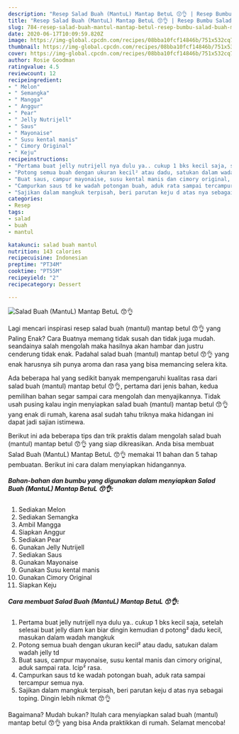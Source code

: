 ```yaml
---
description: "Resep Salad Buah (MantuL) Mantap BetuL 😙👌 | Resep Bumbu Salad Buah (MantuL) Mantap BetuL 😙👌 Yang Paling Enak"
title: "Resep Salad Buah (MantuL) Mantap BetuL 😙👌 | Resep Bumbu Salad Buah (MantuL) Mantap BetuL 😙👌 Yang Paling Enak"
slug: 784-resep-salad-buah-mantul-mantap-betul-resep-bumbu-salad-buah-mantul-mantap-betul-yang-paling-enak
date: 2020-06-17T10:09:59.820Z
image: https://img-global.cpcdn.com/recipes/08bba10fcf14846b/751x532cq70/salad-buah-mantul-mantap-betul-😙👌-foto-resep-utama.jpg
thumbnail: https://img-global.cpcdn.com/recipes/08bba10fcf14846b/751x532cq70/salad-buah-mantul-mantap-betul-😙👌-foto-resep-utama.jpg
cover: https://img-global.cpcdn.com/recipes/08bba10fcf14846b/751x532cq70/salad-buah-mantul-mantap-betul-😙👌-foto-resep-utama.jpg
author: Rosie Goodman
ratingvalue: 4.5
reviewcount: 12
recipeingredient:
- " Melon"
- " Semangka"
- " Mangga"
- " Anggur"
- " Pear"
- " Jelly Nutrijell"
- " Saus"
- " Mayonaise"
- " Susu kental manis"
- " Cimory Original"
- " Keju"
recipeinstructions:
- "Pertama buat jelly nutrijell nya dulu ya.. cukup 1 bks kecil saja, setelah selesai buat jelly diam kan biar dingin kemudian d potong² dadu kecil, masukan dalam wadah mangkuk"
- "Potong semua buah dengan ukuran kecil² atau dadu, satukan dalam wadah jelly td"
- "Buat saus, campur mayonaise, susu kental manis dan cimory original, aduk sampai rata. Icip² rasa."
- "Campurkan saus td ke wadah potongan buah, aduk rata sampai tercampur semua nya."
- "Sajikan dalam mangkuk terpisah, beri parutan keju d atas nya sebagai toping. Dingin lebih nikmat 😙👌"
categories:
- Resep
tags:
- salad
- buah
- mantul

katakunci: salad buah mantul 
nutrition: 143 calories
recipecuisine: Indonesian
preptime: "PT34M"
cooktime: "PT55M"
recipeyield: "2"
recipecategory: Dessert

---
```



![Salad Buah (MantuL) Mantap BetuL 😙👌](https://img-global.cpcdn.com/recipes/08bba10fcf14846b/751x532cq70/salad-buah-mantul-mantap-betul-😙👌-foto-resep-utama.jpg)

Lagi mencari inspirasi resep salad buah (mantul) mantap betul 😙👌 yang Paling Enak? Cara Buatnya memang tidak susah dan tidak juga mudah. seandainya salah mengolah maka hasilnya akan hambar dan justru cenderung tidak enak. Padahal salad buah (mantul) mantap betul 😙👌 yang enak harusnya sih punya aroma dan rasa yang bisa memancing selera kita.



Ada beberapa hal yang sedikit banyak mempengaruhi kualitas rasa dari salad buah (mantul) mantap betul 😙👌, pertama dari jenis bahan, kedua pemilihan bahan segar sampai cara mengolah dan menyajikannya. Tidak usah pusing kalau ingin menyiapkan salad buah (mantul) mantap betul 😙👌 yang enak di rumah, karena asal sudah tahu triknya maka hidangan ini dapat jadi sajian istimewa.


Berikut ini ada beberapa tips dan trik praktis dalam mengolah salad buah (mantul) mantap betul 😙👌 yang siap dikreasikan. Anda bisa membuat Salad Buah (MantuL) Mantap BetuL 😙👌 memakai 11 bahan dan 5 tahap pembuatan. Berikut ini cara dalam menyiapkan hidangannya.

<!--inarticleads1-->

##### Bahan-bahan dan bumbu yang digunakan dalam menyiapkan Salad Buah (MantuL) Mantap BetuL 😙👌:

1. Sediakan  Melon
1. Sediakan  Semangka
1. Ambil  Mangga
1. Siapkan  Anggur
1. Sediakan  Pear
1. Gunakan  Jelly Nutrijell
1. Sediakan  Saus
1. Gunakan  Mayonaise
1. Gunakan  Susu kental manis
1. Gunakan  Cimory Original
1. Siapkan  Keju




<!--inarticleads2-->

##### Cara membuat Salad Buah (MantuL) Mantap BetuL 😙👌:

1. Pertama buat jelly nutrijell nya dulu ya.. cukup 1 bks kecil saja, setelah selesai buat jelly diam kan biar dingin kemudian d potong² dadu kecil, masukan dalam wadah mangkuk
1. Potong semua buah dengan ukuran kecil² atau dadu, satukan dalam wadah jelly td
1. Buat saus, campur mayonaise, susu kental manis dan cimory original, aduk sampai rata. Icip² rasa.
1. Campurkan saus td ke wadah potongan buah, aduk rata sampai tercampur semua nya.
1. Sajikan dalam mangkuk terpisah, beri parutan keju d atas nya sebagai toping. Dingin lebih nikmat 😙👌




Bagaimana? Mudah bukan? Itulah cara menyiapkan salad buah (mantul) mantap betul 😙👌 yang bisa Anda praktikkan di rumah. Selamat mencoba!
